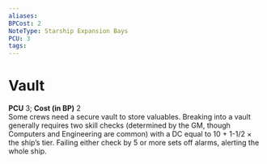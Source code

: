 ```yaml
---
aliases: 
BPCost: 2
NoteType: Starship Expansion Bays
PCU: 3
tags: 
---
```


# Vault

**PCU** 3; **Cost (in BP)** 2  
Some crews need a secure vault to store valuables. Breaking into a vault generally requires two skill checks (determined by the GM, though Computers and Engineering are common) with a DC equal to 10 + 1-1/2 × the ship’s tier. Failing either check by 5 or more sets off alarms, alerting the whole ship.